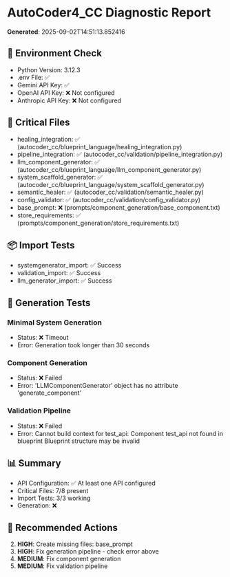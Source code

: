 # AutoCoder4_CC Diagnostic Report
**Generated**: 2025-09-02T14:51:13.852416

## 🔧 Environment Check
- Python Version: 3.12.3
- .env File: ✅
- Gemini API Key: ✅
- OpenAI API Key: ❌ Not configured
- Anthropic API Key: ❌ Not configured

## 📁 Critical Files
- healing_integration: ✅ (autocoder_cc/blueprint_language/healing_integration.py)
- pipeline_integration: ✅ (autocoder_cc/validation/pipeline_integration.py)
- llm_component_generator: ✅ (autocoder_cc/blueprint_language/llm_component_generator.py)
- system_scaffold_generator: ✅ (autocoder_cc/blueprint_language/system_scaffold_generator.py)
- semantic_healer: ✅ (autocoder_cc/validation/semantic_healer.py)
- config_validator: ✅ (autocoder_cc/validation/config_validator.py)
- base_prompt: ❌ (prompts/component_generation/base_component.txt)
- store_requirements: ✅ (prompts/component_generation/store_requirements.txt)

## 📦 Import Tests
- systemgenerator_import: ✅ Success
- validation_import: ✅ Success
- llm_generator_import: ✅ Success

## 🔬 Generation Tests
### Minimal System Generation
- Status: ❌ Timeout
- Error: Generation took longer than 30 seconds

### Component Generation
- Status: ❌ Failed
- Error: 'LLMComponentGenerator' object has no attribute 'generate_component'

### Validation Pipeline
- Status: ❌ Failed
- Error: Cannot build context for test_api: Component test_api not found in blueprint
Blueprint structure may be invalid

## 📊 Summary
- API Configuration: ✅ At least one API configured
- Critical Files: 7/8 present
- Import Tests: 3/3 working
- Generation: ❌

## 🎯 Recommended Actions
2. **HIGH**: Create missing files: base_prompt
3. **HIGH**: Fix generation pipeline - check error above
4. **MEDIUM**: Fix component generation
5. **MEDIUM**: Fix validation pipeline